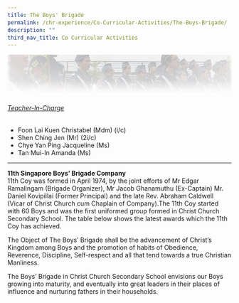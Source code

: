 ```yaml
---
title: The Boys' Brigade
permalink: /chr-experience/Co-Curricular-Activities/The-Boys-Brigade/
description: ""
third_nav_title: Co Curricular Activities
---
```

![](/images/CCA/BB.jpg)

<h6><u>Teacher-In-Charge</u></h6>

* Foon Lai Kuen Christabel (Mdm) (i/c)
* Shen Ching Jen (Mr) (2i/c)
* Chye Yan Ping Jacqueline (Ms)
* Tan Mui-In Amanda (Ms)
--- 
<b> 11th Singapore Boys’ Brigade Company </b><br>
11th Coy was formed in April 1974, by the joint efforts of Mr Edgar Ramalingam (Brigade Organizer), Mr Jacob Ghanamuthu (Ex-Captain) Mr. Daniel Kovipillai (Former Principal) and the late Rev. Abraham Caldwell (Vicar of Christ Church cum Chaplain of Company).The 11th Coy started with 60 Boys and was the first uniformed group formed in Christ Church Secondary School.
The table below shows the latest awards which the 11th Coy has achieved.

The Object of The Boys’ Brigade shall be the advancement of Christ’s Kingdom among Boys and the promotion of habits of Obedience, Reverence, Discipline, Self-respect and all that tend towards a true Christian Manliness.

The Boys’ Brigade in Christ Church Secondary School envisions our Boys growing into maturity, and eventually into great leaders in their places of influence and nurturing fathers in their households.